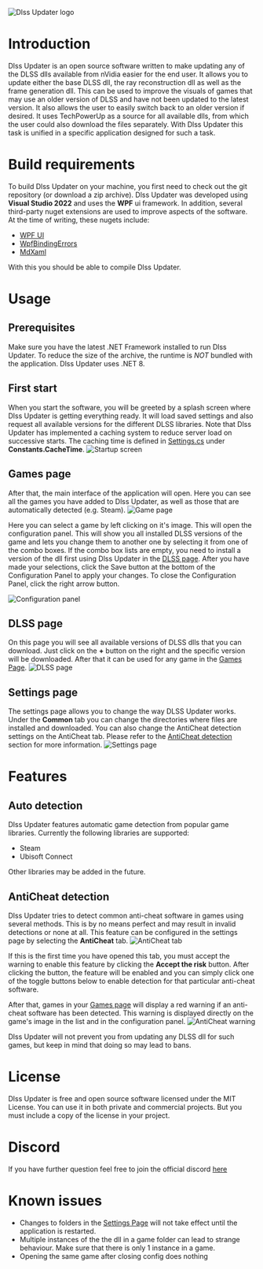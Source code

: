 ![Dlss Updater logo](docs/images/DLSS_Updater_Logo.png)

# Introduction

Dlss Updater is an open source software written to make updating any of the DLSS dlls available from nVidia easier for the end user. It allows you to update either the base DLSS dll, the ray reconstruction dll as well as the frame generation dll. This can be used to improve the visuals of games that may use an older version of DLSS and have not been updated to the latest version.
It also allows the user to easily switch back to an older version if desired. It uses TechPowerUp as a source for all available dlls, from which the user could also download the files separately. With Dlss Updater this task is unified in a specific application designed for such a task.

# Build requirements
To build Dlss Updater on your machine, you first need to check out the git repository (or download a zip archive). Dlss Updater was developed using **Visual Studio 2022** and uses the **WPF** ui framework.  In addition, several third-party nuget extensions are used to improve aspects of the software.
At the time of writing, these nugets include:
* [WPF UI](https://github.com/lepoco/wpfui)
* [WpfBindingErrors](https://github.com/bblanchon/WpfBindingErrors)
* [MdXaml](https://github.com/whistyun/MdXaml)

With this you should be able to compile Dlss Updater.

# Usage
## Prerequisites
Make sure you have the latest .NET Framework installed to run Dlss Updater. To reduce the size of the archive, the runtime is _NOT_ bundled with the application. Dlss Updater uses .NET 8.

## First start
When you start the software, you will be greeted by a splash screen where Dlss Updater is getting everything ready. It will load saved settings and also request all available versions for the different DLSS libraries. Note that Dlss Updater has implemented a caching system to reduce server load on successive starts. The caching time is defined in [Settings.cs](Settings.cs) under **Constants.CacheTime**.
![Startup screen](docs/images/splashcreen.png)

## Games page
After that, the main interface of the application will open. Here you can see all the games you have added to Dlss Updater, as well as those that are automatically detected (e.g. Steam).
![Game page](docs/images/games_page.png)

Here you can select a game by left clicking on it's image. This will open the configuration panel. This will show you all installed DLSS versions of the game and lets you change them to another one by selecting it from one of the combo boxes. If the combo box lists are empty, you need to install a version of the dll first using Dlss Updater in the [DLSS page](#dlss-page). After you have made your selections, click the Save button at the bottom of the Configuration Panel to apply your changes. To close the Configuration Panel, click the right arrow button.

![Configuration panel](docs/images/config_panel.png)

## DLSS page
On this page you will see all available versions of DLSS dlls that you can download. Just click on the **+** button on the right and the specific version will be downloaded. After that it can be used for any game in the [Games Page](#games-page).
![DLSS page](docs/images/dlss_page.png)

## Settings page
The settings page allows you to change the way DLSS Updater works. Under the **Common** tab you can change the directories where files are installed and downloaded. 
You can also change the AntiCheat detection settings on the AntiCheat tab. Please refer to the [AntiCheat detection](#anticheat-detection) section for more information.
![Settings page](docs/images/settings_page.png)

# Features

## Auto detection
Dlss Updater features automatic game detection from popular game libraries. Currently the following libraries are supported:
* Steam
* Ubisoft Connect

Other libraries may be added in the future.

## AntiCheat detection
Dlss Updater tries to detect common anti-cheat software in games using several methods. This is by no means perfect and may result in invalid detections or none at all. This feature can be configured in the settings page by selecting the **AntiCheat** tab.
![AntiCheat tab](docs/images/anticheat.png)

If this is the first time you have opened this tab, you must accept the warning to enable this feature by clicking the **Accept the risk** button. After clicking the button, the feature will be enabled and you can simply click one of the toggle buttons below to enable detection for that particular anti-cheat software.

After that, games in your [Games page](#games-page) will display a red warning if an anti-cheat software has been detected. This warning is displayed directly on the game's image in the list and in the configuration panel.
![AntiCheat warning](docs/images/anticheat_warning.png)

Dlss Updater will not prevent you from updating any DLSS dll for such games, but keep in mind that doing so may lead to bans. 

# License
Dlss Updater is free and open source software licensed under the MIT License. You can use it in both private and commercial projects. But you must include a copy of the license in your project.

# Discord
If you have further question feel free to join the official discord [here](https://discord.gg/WShdqSDSvu)

# Known issues
* Changes to folders in the [Settings Page](#settings-page) will not take effect until the application is restarted.
* Multiple instances of the the dll in a game folder can lead to strange behaviour. Make sure that there is only 1 instance in a game.
* Opening the same game after closing config does nothing
